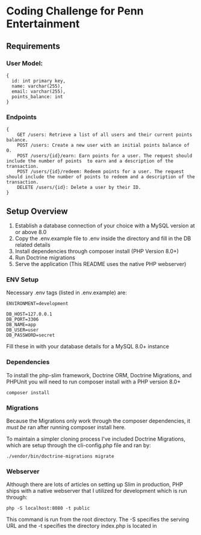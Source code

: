 # Coding Challenge for Penn Entertainment

## Requirements

### User Model:
```
{
  id: int primary key,
  name: varchar(255),
  email: varchar(255),
  points_balance: int
}
```

### Endpoints
```
{
    GET /users: Retrieve a list of all users and their current points balance.
    POST /users: Create a new user with an initial points balance of 0.
    POST /users/{id}/earn: Earn points for a user. The request should include the number of points  to earn and a description of the transaction.
    POST /users/{id}/redeem: Redeem points for a user. The request should include the number of points to redeem and a description of the transaction.
    DELETE /users/{id}: Delete a user by their ID.
}
```

## Setup Overview
1. Establish a database connection of your choice with a MySQL version at or above 8.0
2. Copy the .env.example file to .env inside the directory and fill in the DB related details
3. Install dependencies through composer install (PHP Version 8.0+)
4. Run Doctrine migrations
5. Serve the application (This README uses the native PHP webserver)

### ENV Setup
Necessary .env tags (listed in .env.example) are:
```
ENVIRONMENT=development

DB_HOST=127.0.0.1
DB_PORT=3306
DB_NAME=app
DB_USER=user
DB_PASSWORD=secret
```

Fill these in with your database details for a MySQL 8.0+ instance

### Dependencies
To install the php-slim framework, Doctrine ORM, Doctrine Migrations, and PHPUnit you will need to run composer install with a PHP version 8.0+
```
composer install
```

### Migrations
Because the Migrations only work through the composer dependencies, it *must be* ran after running composer install here.

To maintain a simpler cloning process I've included Doctrine Migrations, which are setup through the cli-config.php file and ran by:
```
./vendor/bin/doctrine-migrations migrate
```

### Webserver
Although there are lots of articles on setting up Slim in production, PHP ships with a native webserver that I utilized for development which is run through:
```
php -S localhost:8080 -t public
```

This command is run from the root directory. The -S specifies the serving URL and the -t specifies the directory index.php is located in
